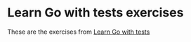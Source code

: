 # Learn Go with tests exercises

These are the exercises from [Learn Go with tests](https://github.com/quii/learn-go-with-tests)
